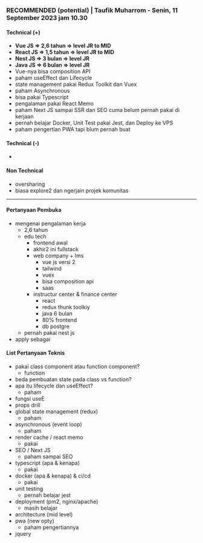 ### **RECOMMENDED (potential)** | Taufik Muharrom - Senin, 11 September 2023 jam 10.30

#### Technical (+) 

- **Vue JS => 2,6 tahun => level JR to MID**  
- **React JS => 1,5 tahun => level JR to MID**  
- **Nest JS => 3 bulan => level JR**  
- **Java JS => 6 bulan => level JR**  
- Vue-nya bisa composition API
- paham useEffect dan Lifecycle
- state management pakai Redux Toolkit dan Vuex
- paham Asynchronous
- bisa pakai Typescript
- pengalaman pakai React Memo
- paham Next JS sampai SSR dan SEO cuma belum pernah pakai di kerjaan
- pernah belajar Docker, Unit Test pakai Jest, dan Deploy ke VPS
- paham pengertian PWA tapi blum pernah buat

#### Technical (-)  

- 

#### Non Technical  

- oversharing
- biasa explore2 dan ngerjain projek komunitas

---

#### Pertanyaan Pembuka

- mengenai pengalaman kerja  
	- 2,6 tahun
	- edu tech
		- frontend awal
		- akhir2 ini fullstack
		- web company + lms
			- vue js versi 2
			- tailwind
			- vuex
			- bisa composition api
			- saas
		- instructur center & finance center
			- react
			- redux thunk toolkiy
			- java 6 bulan
			- 80% frontend
			- db postgre
	- pernah pakai nest js
- apply sebagai


#### List Pertanyaan Teknis

- pakai class component atau function component?
	- function
- beda pembuatan state pada class vs function?  
- apa itu lifecycle dan useEffect?
	- paham
- fungsi useE 
- props drill  
- global state management (redux)  
	- paham
- asynchronous (event loop)  
	- paham
- render cache / react memo  
	- pakai
- SEO / Next JS  
	- paham sampai SEO
- typescript (apa & kenapa)  
	- pakai
- docker (apa & kenapa) & ci/cd  
	- pakai
- unit testing  
	- pernah belajar jest
- deployment (pm2, nginx/apache)  
	- masih belajar
- architecture (mid level)  
- pwa (new opty)
	- paham pengertiannya
- jquery